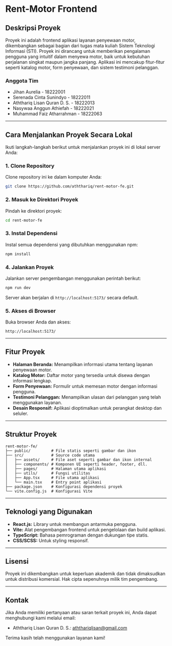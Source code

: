 # Rent-Motor Frontend

## Deskripsi Proyek

Proyek ini adalah frontend aplikasi layanan penyewaan motor, dikembangkan sebagai bagian dari tugas mata kuliah Sistem Teknologi Informasi (STI). Proyek ini dirancang untuk memberikan pengalaman pengguna yang intuitif dalam menyewa motor, baik untuk kebutuhan perjalanan singkat maupun jangka panjang. Aplikasi ini mencakup fitur-fitur seperti katalog motor, form penyewaan, dan sistem testimoni pelanggan.

### **Anggota Tim**

- Jihan Aurelia - 18222001
- Serenada Cinta Sunindyo - 18222011
- Aththariq Lisan Quran D. S. - 18222013
- Nasywaa Anggun Athiefah - 18222021
- Muhammad Faiz Atharrahman - 18222063

---

## Cara Menjalankan Proyek Secara Lokal

Ikuti langkah-langkah berikut untuk menjalankan proyek ini di lokal server Anda:

### **1. Clone Repository**

Clone repository ini ke dalam komputer Anda:

```bash
git clone https://github.com/aththariq/rent-motor-fe.git
```

### **2. Masuk ke Direktori Proyek**

Pindah ke direktori proyek:

```bash
cd rent-motor-fe
```

### **3. Instal Dependensi**

Instal semua dependensi yang dibutuhkan menggunakan npm:

```bash
npm install
```

### **4. Jalankan Proyek**

Jalankan server pengembangan menggunakan perintah berikut:

```bash
npm run dev
```

Server akan berjalan di `http://localhost:5173/` secara default.

### **5. Akses di Browser**

Buka browser Anda dan akses:

```
http://localhost:5173/
```

---

## Fitur Proyek

- **Halaman Beranda:** Menampilkan informasi utama tentang layanan penyewaan motor.
- **Katalog Motor:** Daftar motor yang tersedia untuk disewa dengan informasi lengkap.
- **Form Penyewaan:** Formulir untuk memesan motor dengan informasi pengguna.
- **Testimoni Pelanggan:** Menampilkan ulasan dari pelanggan yang telah menggunakan layanan.
- **Desain Responsif:** Aplikasi dioptimalkan untuk perangkat desktop dan seluler.

---

## Struktur Proyek

```
rent-motor-fe/
├── public/         # File statis seperti gambar dan ikon
├── src/            # Source code utama
│   ├── assets/     # File aset seperti gambar dan ikon internal
│   ├── components/ # Komponen UI seperti header, footer, dll.
│   ├── pages/      # Halaman utama aplikasi
│   ├── utils/      # Fungsi utilitas
│   ├── App.tsx     # File utama aplikasi
│   └── main.tsx    # Entry point aplikasi
├── package.json    # Konfigurasi dependensi proyek
└── vite.config.js  # Konfigurasi Vite
```

---

## Teknologi yang Digunakan

- **React.js:** Library untuk membangun antarmuka pengguna.
- **Vite:** Alat pengembangan frontend untuk pengelolaan dan build aplikasi.
- **TypeScript:** Bahasa pemrograman dengan dukungan tipe statis.
- **CSS/SCSS:** Untuk styling responsif.

---

## Lisensi

Proyek ini dikembangkan untuk keperluan akademik dan tidak dimaksudkan untuk distribusi komersial. Hak cipta sepenuhnya milik tim pengembang.

---

## Kontak

Jika Anda memiliki pertanyaan atau saran terkait proyek ini, Anda dapat menghubungi kami melalui email:

- Aththariq Lisan Quran D. S.: aththariqlisan@gmail.com

Terima kasih telah menggunakan layanan kami!

